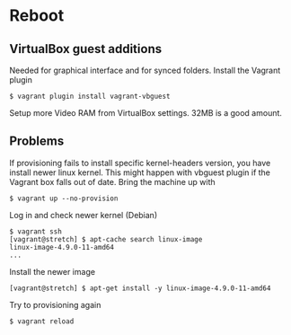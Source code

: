 Reboot
======

VirtualBox guest additions
--------------------------

Needed for graphical interface and for synced folders. Install the Vagrant plugin

    $ vagrant plugin install vagrant-vbguest

Setup more Video RAM from VirtualBox settings. 32MB is a good amount.


Problems
--------

If provisioning fails to install specific kernel-headers version, you have
install newer linux kernel. This might happen with vbguest plugin if the
Vagrant box falls out of date. Bring the machine up with

    $ vagrant up --no-provision

Log in and check newer kernel (Debian)

    $ vagrant ssh
    [vagrant@stretch] $ apt-cache search linux-image
    linux-image-4.9.0-11-amd64
    ...

Install the newer image

    [vagrant@stretch] $ apt-get install -y linux-image-4.9.0-11-amd64

Try to provisioning again

    $ vagrant reload

